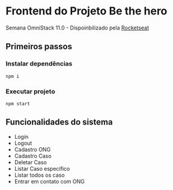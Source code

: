 # Frontend do Projeto **Be the hero**

Semana OmniStack 11.0 - Dispoinbilizado pela [Rocketseat](https://github.com/Rocketseat)

## Primeiros passos

### Instalar dependências

```
npm i
```

### Executar projeto

```
npm start
```

## Funcionalidades do sistema

- Login
- Logout
- Cadastro ONG
- Cadastro Caso
- Deletar Caso
- Listar Caso específico
- Listar todos os caso
- Entrar em contato com ONG